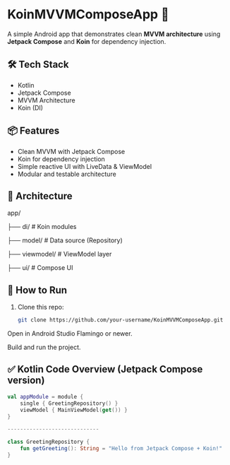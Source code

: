 # KoinMVVMComposeApp 🚀

A simple Android app that demonstrates clean **MVVM architecture** using **Jetpack Compose** and **Koin** for dependency injection.

## 🛠 Tech Stack

- Kotlin
- Jetpack Compose
- MVVM Architecture
- Koin (DI)

## 📦 Features

- Clean MVVM with Jetpack Compose
- Koin for dependency injection
- Simple reactive UI with LiveData & ViewModel
- Modular and testable architecture

## 🧱 Architecture

app/

├── di/ # Koin modules

├── model/ # Data source (Repository)

├── viewmodel/ # ViewModel layer

├── ui/ # Compose UI


## 🧪 How to Run

1. Clone this repo:
   ```bash
   git clone https://github.com/your-username/KoinMVVMComposeApp.git

Open in Android Studio Flamingo or newer.

Build and run the project.

## ✅ Kotlin Code Overview (Jetpack Compose version)

```kotlin
val appModule = module {
    single { GreetingRepository() }
    viewModel { MainViewModel(get()) }
}

-----------------------------

class GreetingRepository {
    fun getGreeting(): String = "Hello from Jetpack Compose + Koin!"
}



